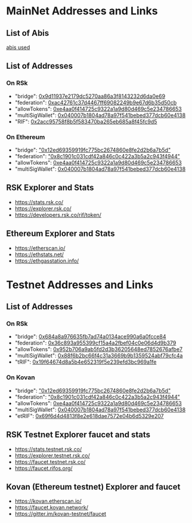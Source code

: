 
# MainNet Addresses and Links

## List of Abis
[abis used](../abis)

## List of Addresses
### On RSk
  - "bridge": [0x9d11937e2179dc5270aa86a3f8143232d6da0e69](https://explorer.rsk.co/address/0x9d11937e2179dc5270aa86a3f8143232d6da0e69)
  - "federation": [0xac42761c37d4467ff69082249b9e67d6b35d50cb](https://explorer.rsk.co/address/0xac42761c37d4467ff69082249b9e67d6b35d50cb)
  - "allowTokens": [0xe4aa0f414725c9322a1a9d80d469c5e234786653](https://explorer.rsk.co/address/0xe4aa0f414725c9322a1a9d80d469c5e234786653)
  - "multiSigWallet": [0x040007b1804ad78a97f541bebed377dcb60e4138](https://explorer.rsk.co/address/0x040007b1804ad78a97f541bebed377dcb60e4138)
  - "RIF": [0x2acc95758f8b5f583470ba265eb685a8f45fc9d5](https://explorer.rsk.co/address/0x2acc95758f8b5f583470ba265eb685a8f45fc9d5)

### On Ethereum
  - "bridge": ["0x12ed69359919fc775bc2674860e8fe2d2b6a7b5d"](https://etherscan.io/address/0x12ed69359919fc775bc2674860e8fe2d2b6a7b5d)
  - "federation": ["0x8c1901c031cdf42a846c0c422a3b5a2c943f4944"](https://etherscan.io/address/0x8c1901c031cdf42a846c0c422a3b5a2c943f4944)
  - "allowTokens": [0xe4aa0f414725c9322a1a9d80d469c5e234786653](https://etherscan.io/address/0xe4aa0f414725c9322a1a9d80d469c5e234786653)
  - "multiSigWallet": [0x040007b1804ad78a97f541bebed377dcb60e4138](https://etherscan.io/address/0x040007b1804ad78a97f541bebed377dcb60e4138)



## RSK Explorer and Stats
- https://stats.rsk.co/
- https://explorer.rsk.co/
- https://developers.rsk.co/rif/token/

## Ethereum  Explorer and Stats
- https://etherscan.io/
- https://ethstats.net/
- https://ethgasstation.info/



# Testnet Addresses and Links

## List of Addresses
### On RSk
  - "bridge": [0x684a8a976635fb7ad74a0134ace990a6a0fcce84](https://explorer.testnet.rsk.co/address/0x684a8a976635fb7ad74a0134ace990a6a0fcce84)
  - "federation": [0x36c893a955399cf15a4a2fbef04c0e06d4d9b379](https://explorer.testnet.rsk.co/address/0x36c893a955399cf15a4a2fbef04c0e06d4d9b379)
  - "allowTokens": [0x952b706a9ab5fd2d3b36205648ed7852676afbe7](https://explorer.testnet.rsk.co/address/0x952b706a9ab5fd2d3b36205648ed7852676afbe7)
  - "multiSigWallet": [0x88f6b2bc66f4c31a3669b9b1359524abf79cfc4a](https://explorer.testnet.rsk.co/address/0x88f6b2bc66f4c31a3669b9b1359524abf79cfc4a)
  - "tRIF": [0x19f64674d8a5b4e652319f5e239efd3bc969a1fe](https://explorer.testnet.rsk.co/address/0x19f64674d8a5b4e652319f5e239efd3bc969a1fe)

### On Kovan
  - "bridge": ["0x12ed69359919fc775bc2674860e8fe2d2b6a7b5d"](https://kovan.etherscan.io/address/0x12ed69359919fc775bc2674860e8fe2d2b6a7b5d)
  - "federation": ["0x8c1901c031cdf42a846c0c422a3b5a2c943f4944"](https://kovan.etherscan.io/address/0x8c1901c031cdf42a846c0c422a3b5a2c943f4944)
  - "allowTokens": [0xe4aa0f414725c9322a1a9d80d469c5e234786653](https://kovan.etherscan.io/address/0xe4aa0f414725c9322a1a9d80d469c5e234786653)
  - "multiSigWallet": [0x040007b1804ad78a97f541bebed377dcb60e4138](https://kovan.etherscan.io/address/0x040007b1804ad78a97f541bebed377dcb60e4138)
  - "etRIF": [0x69f6d4d4813f8e2e618dae7572e04b6d5329e207](https://kovan.etherscan.io/address/0x69f6d4d4813f8e2e618dae7572e04b6d5329e207)

## RSK Testnet Explorer faucet and stats
- https://stats.testnet.rsk.co/
- https://explorer.testnet.rsk.co/
- https://faucet.testnet.rsk.co/
- https://faucet.rifos.org/

## Kovan (Ethereum testnet) Explorer and faucet
- https://kovan.etherscan.io/
- https://faucet.kovan.network/
- https://gitter.im/kovan-testnet/faucet
